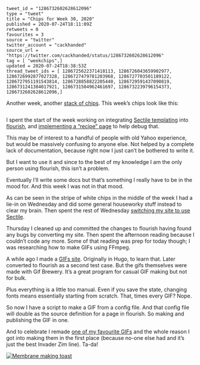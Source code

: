 ```
tweet_id = "1286732602628612096"
type = "tweet"
title = "Chips for Week 30, 2020"
published = 2020-07-24T18:11:09Z
retweets = 0
favourites = 3
source = "twitter"
twitter_account = "cackhanded"
source_url = "https://twitter.com/cackhanded/status/1286732602628612096"
tag = [ "weekchips",]
updated = 2020-07-24T18:38:53Z
thread_tweet_ids = [ 1286725622371418113, 1286726043659902977, 1286726992877027328, 1286727479781203968, 1286727703501189122, 1286727951191543814, 1286728858822205440, 1286729591437090819, 1286731241384017921, 1286731504962461697, 1286732239796154373, 1286732602628612096,]
```

Another week, another [stack of chips](/2020/06/19/my-week-in-poker-chips).
This week’s chips look like this:

<p class='image'><img src='https://mnf.m17s.net/2020/07/24/EdtegLfWsAIw5x4.jpg' alt=''></p>

I spent the start of the week working on integrating
[Sectile templating](https://github.com/norm/flourish/commit/c29b1688defaf9b876160a8f9999e4c7e606b8a8)
into [flourish](https://github.com/norm/flourish), 
and [implementing a “recipe” page](https://github.com/norm/flourish/commit/2f29b1c80da69c98ab2a5f46d8212aec31782d4d)
to help debug that.

This may be of interest to a handful of people with old Yahoo experience, but would be massively confusing to anyone else. Not helped by a complete lack of documentation, because right now I just can’t be bothered to write it.

But I want to use it and since to the best of my knowledge I am the only person using flourish, this isn’t a problem.

Eventually I’ll write some docs but that’s something I really have to be in the mood for. And this week I was not in that mood.

As can be seen in the stripe of white chips in the middle of the week I had a lie-in on Wednesday and did some general houseworky stuff instead to clear my brain. Then spent the rest of Wednesday [switching my site to use Sectile](https://github.com/norm/marknormanfrancis.com/commit/b2edf164d649ca2eef458ca42f94a030995c513f).

Thursday I cleaned up and committed the changes to flourish having found any bugs by converting my site. Then spent the afternoon reading because I couldn’t code any more. Some of that reading was prep for today though; I was researching how to make GIFs using FFmpeg.

A while ago I made a [GIFs site](http://gifs.cackhanded.net). Originally in Hugo, to learn that. Later converted to flourish as a second test case. But the gifs themselves were made with Gif Brewery. It’s a great program for casual GIF making but not for bulk.

Plus everything is a little too manual. Even if you save the state, changing fonts means essentially starting from scratch. That, times every GIF? Nope.

So now I have a script to make a GIF from a config file. And that config file will double as the source definition for a page in flourish. So making and publishing the GIF in one.

And to celebrate I remade [one of my favourite GIFs](http://gifs.cackhanded.net/invader-zim/not-now-son) and the whole reason I got into making them in the first place (because no-one else had and it’s just the best Invader Zim line). Ta-da!

<p class='image'><a href='http://gifs.cackhanded.net/invader-zim/not-now-son'><img src='http://gifs.cackhanded.net/invader-zim/not-now-son.gif' alt='Membrane making toast'></a></p>

